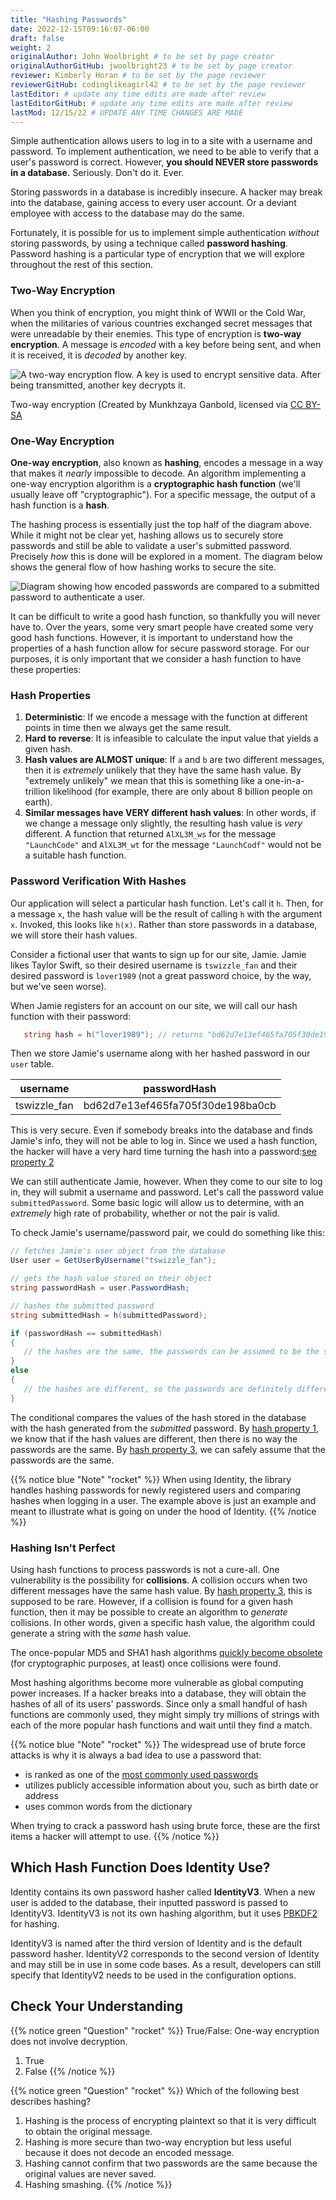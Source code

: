 ```yaml
---
title: "Hashing Passwords"
date: 2022-12-15T09:16:07-06:00
draft: false
weight: 2
originalAuthor: John Woolbright # to be set by page creator
originalAuthorGitHub: jwoolbright23 # to be set by page creator
reviewer: Kimberly Horan # to be set by the page reviewer
reviewerGitHub: codinglikeagirl42 # to be set by the page reviewer
lastEditor: # update any time edits are made after review
lastEditorGitHub: # update any time edits are made after review
lastMod: 12/15/22 # UPDATE ANY TIME CHANGES ARE MADE
---
```


Simple authentication allows users to log in to a site with a username and password. To implement authentication, we need to be able to verify that a user's password is correct. However, **you should NEVER store passwords in a database.** Seriously. Don't do it. Ever.

Storing passwords in a database is incredibly insecure. A hacker may break into the database, gaining access to every user account. Or a deviant employee with access to the database may do the same. 

Fortunately, it is possible for us to implement simple authentication *without* storing passwords, by using a technique called **password hashing**. Password hashing is a particular type of encryption that we will explore throughout the rest of this section.

### Two-Way Encryption

When you think of encryption, you might think of WWII or the Cold War, when the militaries of various countries exchanged secret messages that were unreadable by their enemies. This type of encryption is **two-way encryption**. A message is *encoded* with a key before being sent, and when it is received, it is *decoded* by another key. 

![A two-way encryption flow. A key is used to encrypt sensitive data. After being transmitted, another key decrypts it.](pictures/two-way-encryption.png?classes=border)

Two-way encryption (Created by Munkhzaya Ganbold, licensed via [CC BY-SA](https://creativecommons.org/licenses/by-sa/4.0/deed.en)

### One-Way Encryption

**One-way encryption**, also known as **hashing**, encodes a message in a way that makes it *nearly* impossible to decode.
An algorithm implementing a one-way encryption algorithm is a **cryptographic hash function** (we'll usually leave off "cryptographic").
For a specific message, the output of a hash function is a **hash**. 

The hashing process is essentially just the top half of the diagram above. While it might not be clear yet, hashing allows us to securely store passwords and still be able to validate a user's submitted password. Precisely *how* this is done will be explored in a moment.
The diagram below shows the general flow of how hashing works to secure the site.

![Diagram showing how encoded passwords are compared to a submitted password to authenticate a user.](pictures/hashingdiagram.png?classes=border)

It can be difficult to write a good hash function, so thankfully you will never have to. Over the years, some very smart people have created some very good hash functions. However, it is important to understand how the properties of a hash function allow for secure password storage. For our purposes, it is only important that we consider a hash function to have these properties:

### Hash Properties

1. **Deterministic**: If we encode a message with the function at different points in time then we always get the same result.
1. **Hard to reverse**: It is infeasible to calculate the input value that yields a given hash.
1. **Hash values are ALMOST unique**: If `a` and `b` are two different messages, then it is *extremely* unlikely that they have the same hash value. By "extremely unlikely" we mean that this is something like a one-in-a-trillion likelihood (for example, there are only about 8 billion people on earth). 
1. **Similar messages have VERY different hash values**: In other words, if we change a message only slightly, the resulting hash value is *very* different. A function that returned `AlXL3M_ws` for the message `"LaunchCode"` and `AlXL3M_wt` for the message `"LaunchCodf"` would not be a suitable hash function. 

### Password Verification With Hashes

Our application will select a particular hash function. Let's call it `h`. Then, for a message `x`, the hash value will be the result of calling `h` with the argument `x`. Invoked, this looks like `h(x)`.  Rather than store passwords in a database, we will store their hash values.

Consider a fictional user that wants to sign up for our site, Jamie. Jamie likes Taylor Swift, so their desired username is `tswizzle_fan` and their desired password is `lover1989` (not a great password choice, by the way, but we've seen worse).

When Jamie registers for an account on our site, we will call our hash function with their password:

```csharp {linenos=table}
   string hash = h("lover1989"); // returns "bd62d7e13ef465fa705f30de198ba0cb"

```

Then we store Jamie's username along with her hashed password in our `user` table.

| username | passwordHash |
|-----|-----|
| tswizzle_fan | bd62d7e13ef465fa705f30de198ba0cb |

This is very secure. Even if somebody breaks into the database and finds Jamie's info, they will not be able to log in. Since we used a hash function, the hacker will have a very hard time turning the hash into a password:[see property 2](http://localhost:1313/authentication/reading/hashing-passwords/#hash-properties)

We can still authenticate Jamie, however. When they come to our site to log in, they will submit a username and password. Let's call the password value `submittedPassword`. Some basic logic will allow us to determine, with an *extremely* high rate of probability, whether or not the pair is valid.

To check Jamie's username/password pair, we could do something like this: 

```csharp {linenos=table}
// fetches Jamie's user object from the database
User user = GetUserByUsername("tswizzle_fan");

// gets the hash value stored on their object
string passwordHash = user.PasswordHash;

// hashes the submitted password
string submittedHash = h(submittedPassword);

if (passwordHash == submittedHash)
{
   // the hashes are the same, the passwords can be assumed to be the same
}
else
{
   // the hashes are different, so the passwords are definitely different
}
```

<!-- TODO: Links will need to be changed for the below hash properties -->
The conditional compares the values of the hash stored in the database with the hash generated from the *submitted* password. By [hash property 1](http://localhost:1313/authentication/reading/hashing-passwords/#hash-properties), we know that if the hash values are different, then there is no way the passwords are the same. By [hash property 3](http://localhost:1313/authentication/reading/hashing-passwords/#hash-properties), we can safely assume that the passwords are the same. 

{{% notice blue "Note" "rocket" %}}
When using Identity, the library handles hashing passwords for newly registered users and comparing hashes when logging in a user. The example above is just an example and meant to illustrate what is going on under the hood of Identity.
{{% /notice %}}

### Hashing Isn't Perfect

Using hash functions to process passwords is not a cure-all. One vulnerability is the possibility for **collisions**. A collision occurs when two different messages have the same hash value. By [hash property 3](http://localhost:1313/authentication/reading/hashing-passwords/#hash-properties), this is supposed to be rare. However, if a collision is found for a given hash function, then it may be possible to create an algorithm to *generate* collisions. In other words, given a specific hash value, the algorithm could generate a string with the *same* hash value.

The once-popular MD5 and SHA1 hash algorithms [quickly become obsolete](https://arstechnica.com/information-technology/2017/02/at-deaths-door-for-years-widely-used-sha1-function-is-now-dead/) (for cryptographic purposes, at least) once collisions were found. 

Most hashing algorithms become more vulnerable as global computing power increases. If a hacker breaks into a database, they will obtain the hashes of all of its users' passwords. Since only a small handful of hash functions are commonly used, they might simply try millions of strings with each of the more popular hash functions and wait until they find a match. 

{{% notice blue "Note" "rocket" %}}
The widespread use of brute force attacks is why it is always a bad idea to use a password that:

- is ranked as one of the [most commonly used passwords](https://en.wikipedia.org/wiki/List_of_the_most_common_passwords)
- utilizes publicly accessible information about you, such as birth date or address
- uses common words from the dictionary

When trying to crack a password hash using brute force, these are the first items a hacker will attempt to use.
{{% /notice %}}

## Which Hash Function Does Identity Use?

Identity contains its own password hasher called **IdentityV3**. When a new user is added to the database, their inputted password is passed to IdentityV3. IdentityV3 is not its own hashing algorithm, but it uses [PBKDF2](https://tools.ietf.org/html/rfc2898#section-5.2) for hashing.

IdentityV3 is named after the third version of Identity and is the default password hasher. IdentityV2 corresponds to the second version of Identity and may still be in use in some code bases. As a result, developers can still specify that IdentityV2 needs to be used in the configuration options.  

## Check Your Understanding

{{% notice green "Question" "rocket" %}}
True/False: One-way encryption does not involve decryption.

1. True
1. False
{{% /notice %}}

<!-- TODO: Add answer for above question? .. ans: a, one-way encryption is only responsible for encrypting a message, not deciphering it
-->

{{% notice green "Question" "rocket" %}}
Which of the following best describes hashing?

1. Hashing is the process of encrypting plaintext so that it is very difficult to obtain the original message.
1. Hashing is more secure than two-way encryption but less useful because it does not decode an encoded message.
1. Hashing cannot confirm that two passwords are the same because the original values are never saved.
1. Hashing smashing.
{{% /notice %}}

<!-- TODO: add answer for above question? .. ans: a, Hashing is the process of encrypting plaintext so that it is very difficult to obtain the original message.
 -->


